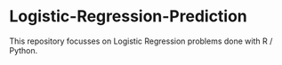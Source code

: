 # Logistic-Regression-Prediction
This repository focusses on Logistic Regression problems done with R / Python. 

